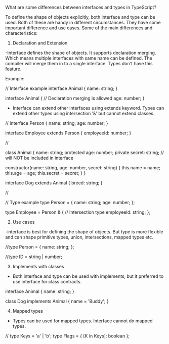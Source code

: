 <p> What are some differences between interfaces and types in TypeScript?</p>

<p> To define the shape of objects explicitly, both interface and type can be used. Both of these are handy in different circumstances. They have some important difference and use cases. Some of the main differences and characteristics:

1. Declaration and Extension

-Interface defines the shape of objects. It supports declaration merging. Which means multiple interfaces with same name can be defined. The compiler will merge them in to a single interface. Types don't have this feature.

Example:

// Interface example
interface Animal {
  name: string;
}

interface Animal { // Declaration merging is allowed
  age: number;
}


- Interface can extend other interfaces using extends keyword. Types can extend other types using intersection '&' but cannot extend classes.


//
interface Person {
  name: string;
  age: number;
}

interface Employee extends Person {
  employeeId: number;
}

//

class Animal {
  name: string;
  protected age: number;
  private secret: string; // will NOT be included in interface

  constructor(name: string, age: number, secret: string) {
    this.name = name;
    this.age = age;
    this.secret = secret;
  }
}

interface Dog extends Animal {
  breed: string;
}


//

// Type example
type Person = {
  name: string;
  age: number;
};

type Employee = Person & { // Intersection type
  employeeId: string;
};


2. Use cases

-interface is best for defining the shape of objects. But type is more flexible and can shape primitive types, union, intersections, mapped types etc. 

//type Person = {
  name: string;
};


//type ID = string | number;

3. Implements with classes

- Both interface and type can be used with implements, but it preferred to use interface for class contracts.

interface Animal {
  name: string;
}

class Dog implements Animal {
  name = 'Buddy';
}


4. Mapped types 

- Types can be used for mapped types. Interface cannot do mapped types.

//
type Keys = 'a' | 'b';
type Flags = { [K in Keys]: boolean };



</p>

